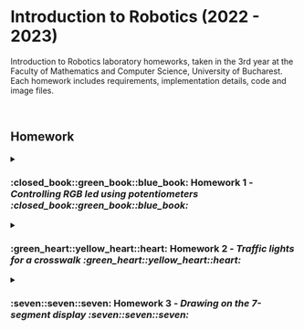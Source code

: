 # Introduction to Robotics (2022 - 2023)
Introduction to Robotics laboratory homeworks, taken in the 3rd year at the Faculty of Mathematics and Computer Science, University of Bucharest. Each homework includes requirements, implementation details, code and image files.

<br>

## Homework
<details>
  <summary>
    <b> <h3> :closed_book::green_book::blue_book: Homework 1 - <i> Controlling RGB led using potentiometers :closed_book::green_book::blue_book: </i> </h3> </b>
  </summary>
  
  ---
  
  ### Task requirements
  
<ul>
  <li><b>Components</b>: RGB led (1 minimum), potentiometers (3 minimum), resistors and wires (per logic)</li>
  <li><b>Technical Task</b>: Use a separat potentiometer to control each color of the RGB led (<b>R</b>ed, <b>G</b>reen and <b>B</b>lue). The control must be done with </b>digital electronics</b>.</li>
</ul> 

  ---

  ### Pictures of the setup
  
  <img src ="https://i.imgur.com/x1Uiysn.jpg" alt="Picture 1 - Controlling RGB led using potentiometers" style="width: 480px; height: 360px;"/>
  <img src ="https://i.imgur.com/u4WvUqu.jpg" alt="Picture 2 - Controlling RGB led using potentiometers" style="width: 480px; height: 360px;"/>
  <img src ="https://i.imgur.com/KkWl6Fi.jpg" alt="Picture 3 - Controlling RGB led using potentiometers" style="width: 480px; height: 360px;"/>
  <img src ="https://i.imgur.com/5WkeNwB.jpg" alt="Picture 4 - Controlling RGB led using potentiometers" style="width: 480px; height: 360px;"/>
 
  ---
  
  ### Video
  <a href="http://www.youtube.com/watch?feature=player_embedded&v=-FrS52ZmgYk" target="_blank"><img src="http://img.youtube.com/vi/-FrS52ZmgYk/0.jpg" alt="Video - Controlling RGB led using potentiometers" width="480" height="360" border="10"></a>

---

</details>

<details>
  <summary>
    <b> <h3> :green_heart::yellow_heart::heart: Homework 2 - <i> Traffic lights for a crosswalk :green_heart::yellow_heart::heart: </i> </h3> </b>
  </summary>
  
  ---
  
  ### Task requirements
  
<ul>
  <li><b>Components</b>: 5 LEDs, 1 button, 1 buzzer, resistors and wires (per logic)</li>
  <li><b>Technical Task</b>: Building the traffic lights for a crosswalk using 2 LEDs to represent the traffic lights for people (red and green) and 3 LEDs to represent the traffic lights for cars (red, yellow and green).
  
  **The system has the following states:**
  1. **State 1** (default, reinstated after state 4 ends): green light for cars,
red light for people, no sounds. Duration: indefinite, changed by
pressing the button.
2. **State 2** (initiated by counting down 8 seconds after a button press):
the light should be yellow for cars, red for people and no sounds.
Duration: 3 seconds.
3. **State 3** (initiated after state 2 ends): red for cars, green for people
and a beeping sound from the buzzer at a constant interval. Duration:
8 seconds.
4. **State 4** (initiated after state 3 ends): red for cars, blinking green
for people and a beeping sound from the buzzer, at a constant interval,
faster than the beeping in state 3. This state should last 4
seconds.
  </li>
</ul> 

  ---

  ### Pictures of the setup
  
  <img src ="https://i.imgur.com/CUIfB7L.jpg" alt="Picture 1 - Traffic lights for a crosswalk" style="width: 480px; height: 360px;"/>
  <img src ="https://i.imgur.com/OVHloTe.jpg" alt="Picture 2 - Traffic lights for a crosswalk" style="width: 480px; height: 360px;"/>
  <img src ="https://i.imgur.com/7dJZcMp.jpg" alt="Picture 3 - Traffic lights for a crosswalk" style="width: 480px; height: 360px;"/>
 
  ---
  ### Video
  <a href="http://www.youtube.com/watch?feature=player_embedded&v=1RqH47JnsUs" target="_blank"><img src="http://img.youtube.com/vi/1RqH47JnsUs/0.jpg" alt="Video - Traffic lights for a crosswalk" width="480" height="360" border="10"></a>

---
</details>

<details>
  <summary>
    <b> <h3> :seven::seven::seven: Homework 3 - <i> Drawing on the 7-segment display :seven::seven::seven: </i> </h3> </b>
  </summary>
  
  ---
  
  ### Task requirements
  
<ul>
  <li><b>Components</b>: 1 7-segment display, 1 button, 1 joystick, resistors and wires (per logic)</li>
  <li><b>Technical Task</b>: Control the position of the segment and "draw" on the display using the joystick.
  
  **The system has the following states:**
  1. **State 1** (default, but also initiated after a button press in State 2):
  Current position blinking. The joystick can be used to move from one position to the neighbors. Short pressing of the button toggles state 2. Long pressing the button in state 1 resets the entire display by turning all the segments OFF and moving from the current position to the decimal point.
2. **State 2** (initiated after a button press in State 1):
The current segment stops blinking, adopting the state of the segment before selection (ON or OFF). Toggling the X axis should change the segment state from ON to OFF or from OFF to ON. Clicking on the joystick should save the segment state and exit back to state 1.
  </li>
</ul> 

<b>Possible movements</b>:
| Current segment | UP  | DOWN | LEFT | RIGHT |
|-----------------|-----|------|------|-------|
| a               | N/A | g    | f    | b     |
| b               | a   | g    | f    | N/A   |
| c               | g   | d    | e    | dp    |
| d               | g   | N/A  | e    | c     |
| e               | g   | d    | N/A  | c     |
| f               | a   | g    | N/A  | b     |
| g               | a   | d    | N/A  | N/A   |
| dp              | N/A | N/A  | c    | N/A   |
  ---

  ### Pictures of the setup
  
  <img src ="https://i.imgur.com/cXHN0bn.jpg" alt="Picture 1 - Drawing on the 7-segment display" style="width: 480px; height: 360px;"/>
  <img src ="https://i.imgur.com/VBTUKkL.jpg" alt="Picture 2 - Drawing on the 7-segment display" style="width: 480px; height: 360px;"/>
  <img src ="https://i.imgur.com/ZzNt7pO.jpg" alt="Picture 3 - Drawing on the 7-segment display" style="width: 480px; height: 360px;"/>
 
  ---
  ### Video
  <a href="https://www.youtube.com/watch?v=Fd4zxVryrGY&list=LL&index=1&ab_channel=AlinaVoiculescu" target="_blank"><img src="http://img.youtube.com/vi/Fd4zxVryrGY/0.jpg" alt="Video - Drawing on the 7-segment display" width="480" height="360" border="10"></a>

---
</details>